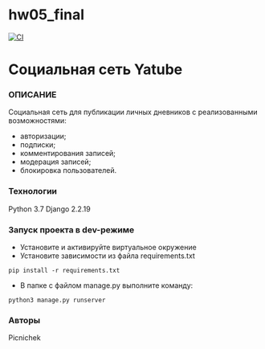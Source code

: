 # hw05_final

[![CI](https://github.com/yandex-praktikum/hw04_tests/actions/workflows/python-app.yml/badge.svg?branch=master)](https://github.com/yandex-praktikum/hw04_tests/actions/workflows/python-app.yml)

# Социальная сеть Yatube
### ОПИСАНИЕ
Социальная сеть для публикации личных дневников с реализованными возможностями:
- авторизации;
- подписки;
- комментирования записей;
- модерация записей;
- блокировка пользователей.
### Технологии
Python 3.7
Django 2.2.19
### Запуск проекта в dev-режиме
- Установите и активируйте виртуальное окружение
- Установите зависимости из файла requirements.txt
```
pip install -r requirements.txt
```
- В папке с файлом manage.py выполните команду:
```
python3 manage.py runserver
```
### Авторы
Picnichek
